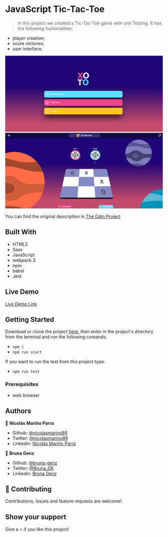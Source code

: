 # JavaScript Tic-Tac-Toe

> In this project we created a Tic-Tac-Toe game with unit Testing. It has the following fuctionalities:
- player creation;
- score victories;
- user interface.

![screenshot](assets/img/ttt_menu.png)
![screenshot](assets/img/ttt_match.png)

You can find the original description in [The Odin Project](https://www.theodinproject.com/courses/javascript/lessons/tic-tac-toe-javascript)

## Built With

- HTML5 
- Sass
- JavaScript
- webpack 3
- npm
- babel
- Jest

## Live Demo

[Live Demo Link](https://rawcdn.githack.com/nicolasmarino99/Tic-Tac-Toe/3e25b8e70780e3a44724cf21789a364aa5f8a11e/index.html)


## Getting Started

Download or clone the project [here](https://github.com/nicolasmarino99/tic-tac-toe.git), then enter in the project's directory from the terminal and run the following comands:

- `npm i`
- `npm run start`

If you want to run the test from this project type:

- `npm run test`

### Prerequisites
- web browser

## Authors

:man: **Nicolás Mariño Parra**

- Github: [@nicolasmarino99](https://github.com/nicolasmarino99)
- Twitter: [@nicolasmarino99](https://twitter.com/nicolasmarino99)
- Linkedin: [Nicolás Mariño Parra](https://www.linkedin.com/in/nicol%C3%A1s-mari%C3%B1o-parra-45a707177/)

:woman: **Bruna Genz**

- Github: [@bruna-genz](https://github.com/bruna-genz)
- Twitter: [@Bruna_GK](https://twitter.com/Bruna_GK)
- Linkedin: [Bruna Genz](https://www.linkedin.com/in/brunagenz/)

## 🤝 Contributing

Contributions, issues and feature requests are welcome!

## Show your support

Give a ⭐️ if you like this project!